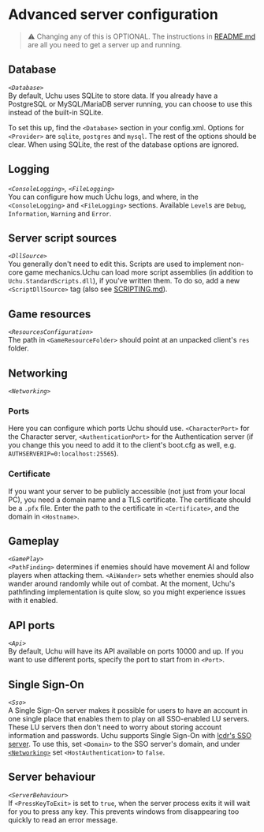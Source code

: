 # Advanced server configuration
> ⚠️ Changing any of this is OPTIONAL. The instructions in [README.md](README.md) are all you need to get a server up and running.

## Database
_`<Database>`_  
By default, Uchu uses SQLite to store data. If you already have a PostgreSQL or MySQL/MariaDB server running, you can choose to use this instead of the built-in SQLite.

To set this up, find the `<Database>` section in your config.xml. Options for `<Provider>` are `sqlite`, `postgres` and `mysql`. The rest of the options should be clear. When using SQLite, the rest of the database options are ignored.

## Logging
_`<ConsoleLogging>`, `<FileLogging>`_  
You can configure how much Uchu logs, and where, in the `<ConsoleLogging>` and `<FileLogging>` sections. Available `Level`s are `Debug`, `Information`, `Warning` and `Error`.

## Server script sources
_`<DllSource>`_  
You generally don't need to edit this. Scripts are used to implement non-core game mechanics.Uchu can load more script assemblies (in addition to `Uchu.StandardScripts.dll`), if you've written them. To do so, add a new `<ScriptDllSource>` tag (also see [SCRIPTING.md](Uchu.Python/SCRIPTING.md)).

## Game resources
_`<ResourcesConfiguration>`_  
The path in `<GameResourceFolder>` should point at an unpacked client's `res` folder.

## Networking
_`<Networking>`_
### Ports
Here you can configure which ports Uchu should use. `<CharacterPort>` for the Character server, `<AuthenticationPort>` for the Authentication server (if you change this you need to add it to the client's boot.cfg as well, e.g. `AUTHSERVERIP=0:localhost:25565`).

### Certificate
If you want your server to be publicly accessible (not just from your local PC), you need a domain name and a TLS certificate. The certificate should be a `.pfx` file. Enter the path to the certificate in `<Certificate>`, and the domain in `<Hostname>`.

## Gameplay
_`<GamePlay>`_  
`<PathFinding>` determines if enemies should have movement AI and follow players when attacking them. `<AiWander>` sets whether enemies should also wander around randomly while out of combat. At the moment, Uchu's pathfinding implementation is quite slow, so you might experience issues with it enabled.

## API ports
_`<Api>`_  
By default, Uchu will have its API available on ports 10000 and up. If you want to use different ports, specify the port to start from in `<Port>`.

## Single Sign-On
_`<Sso>`_  
A Single Sign-On server makes it possible for users to have an account in one single place that enables them to play on all SSO-enabled LU servers. These LU servers then don't need to worry about storing account information and passwords. Uchu supports Single Sign-On with [lcdr's SSO server](https://github.com/lcdr/sso_auth). To use this, set `<Domain>` to the SSO server's domain, and under [`<Networking>`](#networking) set `<HostAuthentication>` to `false`.

## Server behaviour
_`<ServerBehaviour>`_  
If `<PressKeyToExit>` is set to `true`, when the server process exits it will wait for you to press any key. This prevents windows from disappearing too quickly to read an error message.
